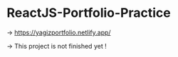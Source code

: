 # ReactJS-Portfolio-Practice

-> https://yagizportfolio.netlify.app/

-> This project is not finished yet !

